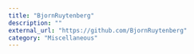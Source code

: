 ```yaml
---
title: "BjornRuytenberg"
description: ""
external_url: "https://github.com/BjornRuytenberg"
category: "Miscellaneous"
---
```

